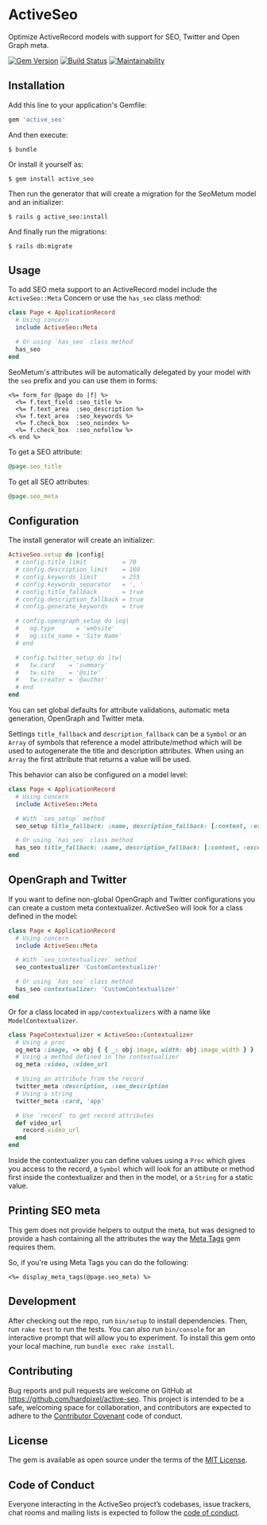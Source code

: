 # ActiveSeo

Optimize ActiveRecord models with support for SEO, Twitter and Open Graph meta.

[![Gem Version](https://badge.fury.io/rb/active_seo.svg)](https://badge.fury.io/rb/active_seo)
[![Build Status](https://travis-ci.org/hardpixel/active-seo.svg?branch=master)](https://travis-ci.org/hardpixel/active-seo)
[![Maintainability](https://api.codeclimate.com/v1/badges/4447eb1a073a93ace5b2/maintainability)](https://codeclimate.com/github/hardpixel/active-seo/maintainability)

## Installation

Add this line to your application's Gemfile:

```ruby
gem 'active_seo'
```

And then execute:

    $ bundle

Or install it yourself as:

    $ gem install active_seo

Then run the generator that will create a migration for the SeoMetum model and an initializer:

    $ rails g active_seo:install

And finally run the migrations:

    $ rails db:migrate

## Usage

To add SEO meta support to an ActiveRecord model include the `ActiveSeo::Meta` Concern or use the `has_seo` class method:

```ruby
class Page < ApplicationRecord
  # Using concern
  include ActiveSeo::Meta

  # Or using `has_seo` class method
  has_seo
end
```

SeoMetum's attributes will be automatically delegated by your model with the `seo` prefix and you can use them in forms:

```erb
<%= form_for @page do |f| %>
  <%= f.text_field :seo_title %>
  <%= f.text_area  :seo_description %>
  <%= f.text_area  :seo_keywords %>
  <%= f.check_box  :seo_noindex %>
  <%= f.check_box  :seo_nofollow %>
<% end %>
```

To get a SEO attribute:

```ruby
@page.seo_title
```

To get all SEO attributes:

```ruby
@page.seo_meta
```

## Configuration

The install generator will create an initializer:

```ruby
ActiveSeo.setup do |config|
  # config.title_limit          = 70
  # config.description_limit    = 160
  # config.keywords_limit       = 255
  # config.keywords_separator   = ', '
  # config.title_fallback       = true
  # config.description_fallback = true
  # config.generate_keywords    = true

  # config.opengraph_setup do |og|
  #   og.type      = 'website'
  #   og.site_name = 'Site Name'
  # end

  # config.twitter_setup do |tw|
  #   tw.card    = 'summary'
  #   tw.site    = '@site'
  #   tw.creator = '@author'
  # end
end
```

You can set global defaults for attribute validations, automatic meta generation, OpenGraph and Twitter meta.

Settings `title_fallback` and `description_fallback` can be a `Symbol` or an `Array` of symbols that reference a model attribute/method which will be used to autogenerate the title and description attributes. When using an `Array` the first attribute that returns a value will be used.

This behavior can also be configured on a model level:

```ruby
class Page < ApplicationRecord
  # Using concern
  include ActiveSeo::Meta

  # With `seo_setup` method
  seo_setup title_fallback: :name, description_fallback: [:content, :excerpt]

  # Or using `has_seo` class method
  has_seo title_fallback: :name, description_fallback: [:content, :excerpt]
end
```

## OpenGraph and Twitter

If you want to define non-global OpenGraph and Twitter configurations you can create a custom meta contextualizer. ActiveSeo will look for a class defined in the model:

```ruby
class Page < ApplicationRecord
  # Using concern
  include ActiveSeo::Meta

  # With `seo_contextualizer` method
  seo_contextualizer 'CustomContextualizer'

  # Or using `has_seo` class method
  has_seo contextualizer: 'CustomContextualizer'
end
```

Or for a class located in `app/contextualizers` with a name like `ModelContextualizer`.

```ruby
class PageContextualizer < ActiveSeo::Contextualizer
  # Using a proc
  og_meta :image, -> obj { { _: obj.image, width: obj.image_width } }
  # Using a method defined in the contextualizer
  og_meta :video, :video_url

  # Using an attribute from the record
  twitter_meta :description, :seo_description
  # Using a string
  twitter_meta :card, 'app'

  # Use `record` to get record attributes
  def video_url
    record.video_url
  end
end
```

Inside the contextualizer you can define values using a `Proc` which gives you access to the record, a `Symbol` which will look for an attibute or method first inside the contextualizer and then in the model, or a `String` for a static value.

## Printing SEO meta

This gem does not provide helpers to output the meta, but was designed to provide a hash containing all the attributes the way the [Meta Tags](https://github.com/kpumuk/meta-tags) gem requires them.

So, if you're using Meta Tags you can do the following:

```erb
<%= display_meta_tags(@page.seo_meta) %>
```

## Development

After checking out the repo, run `bin/setup` to install dependencies. Then, run `rake test` to run the tests. You can also run `bin/console` for an interactive prompt that will allow you to experiment. To install this gem onto your local machine, run `bundle exec rake install`.

## Contributing

Bug reports and pull requests are welcome on GitHub at https://github.com/hardpixel/active-seo. This project is intended to be a safe, welcoming space for collaboration, and contributors are expected to adhere to the [Contributor Covenant](http://contributor-covenant.org) code of conduct.

## License

The gem is available as open source under the terms of the [MIT License](http://opensource.org/licenses/MIT).

## Code of Conduct

Everyone interacting in the ActiveSeo project’s codebases, issue trackers, chat rooms and mailing lists is expected to follow the [code of conduct](https://github.com/hardpixel/active-seo/blob/master/CODE_OF_CONDUCT.md).
